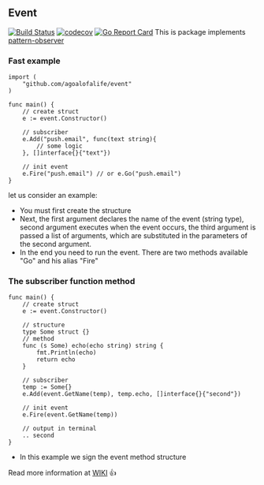 

## Event
[![Build Status](https://travis-ci.org/agoalofalife/event.svg?branch=master)](https://travis-ci.org/agoalofalife/event)
[![codecov](https://codecov.io/gh/agoalofalife/event/branch/master/graph/badge.svg)](https://codecov.io/gh/agoalofalife/event)
[![Go Report Card](https://goreportcard.com/badge/github.com/agoalofalife/event)](https://goreportcard.com/report/github.com/agoalofalife/event)
This is package implements [pattern-observer](https://en.wikipedia.org/wiki/Observer_pattern)

### Fast example

```
import (
	"github.com/agoalofalife/event"
)

func main() {
	// create struct
	e := event.Constructor()

	// subscriber 
	e.Add("push.email", func(text string){
    	// some logic 
    }, []interface{}{"text"})
    
    // init event
    e.Fire("push.email") // or e.Go("push.email")
}
```

let us consider an example:

 * You must first create the structure
 * Next, the first argument declares the name of the event (string type), second argument  executes when the event occurs, the third argument is passed a list of arguments, which are substituted in the parameters of the second argument.
 * In the end you need to run the event. There are two methods available "Go" and his alias "Fire"

### The subscriber function method

```
func main() {
	// create struct
	e := event.Constructor()
    
    // structure
    type Some struct {}
    // method
    func (s Some) echo(echo string) string {
    	fmt.Println(echo)
    	return echo
    }

	// subscriber 
    temp := Some{}
	e.Add(event.GetName(temp), temp.echo, []interface{}{"second"})
    
    // init event
    e.Fire(event.GetName(temp))
    
    // output in terminal
    .. second
}
```

* In this example we sign the event method structure

 
Read more information at  [WIKI](https://github.com/agoalofalife/event/wiki) :+1:
